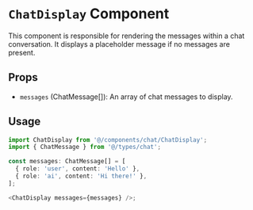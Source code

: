 # `ChatDisplay` Component

This component is responsible for rendering the messages within a chat conversation. It displays a placeholder message if no messages are present.

## Props

*   `messages` (ChatMessage[]): An array of chat messages to display.

## Usage

```typescript
import ChatDisplay from '@/components/chat/ChatDisplay';
import { ChatMessage } from '@/types/chat';

const messages: ChatMessage[] = [
  { role: 'user', content: 'Hello' },
  { role: 'ai', content: 'Hi there!' },
];

<ChatDisplay messages={messages} />;

